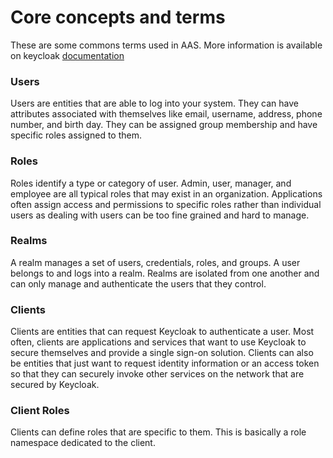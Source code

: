 # Core concepts and terms

These are some commons terms used in AAS. More information is available on 
keycloak [documentation](https://www.keycloak.org/docs/latest/server_admin/index.html#core-concepts-and-terms)

### Users

Users are entities that are able to log into your system. 
They can have attributes associated with themselves like email, username, address, phone number, and birth day. 
They can be assigned group membership and have specific roles assigned to them.

### Roles

Roles identify a type or category of user. Admin, user, manager, and employee are all typical roles that 
may exist in an organization. Applications often assign access and permissions to specific roles rather 
than individual users as dealing with users can be too fine grained and hard to manage.

### Realms

A realm manages a set of users, credentials, roles, and groups. A user belongs to and logs into a realm. 
Realms are isolated from one another and can only manage and authenticate the users that they control.

### Clients

Clients are entities that can request Keycloak to authenticate a user. Most often, clients are applications 
and services that want to use Keycloak to secure themselves and provide a single sign-on solution. 
Clients can also be entities that just want to request identity information or an access token so that they 
can securely invoke other services on the network that are secured by Keycloak.

### Client Roles

Clients can define roles that are specific to them. This is basically a role namespace dedicated to the client.



